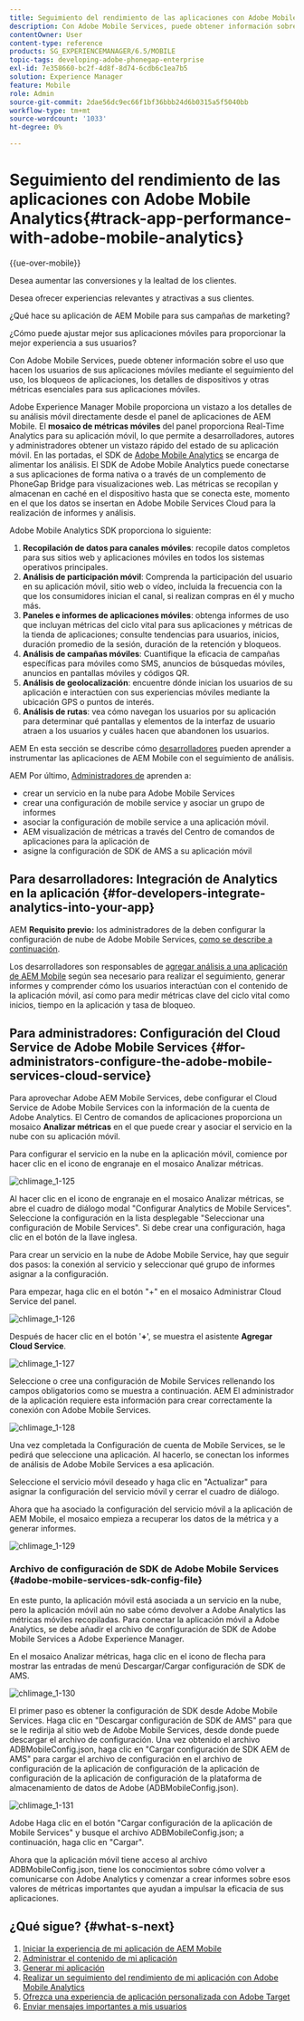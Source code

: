 ```yaml
---
title: Seguimiento del rendimiento de las aplicaciones con Adobe Mobile Analytics
description: Con Adobe Mobile Services, puede obtener información sobre el uso que hacen los usuarios de sus aplicaciones móviles mediante el seguimiento del uso, los bloqueos de aplicaciones, los detalles de dispositivos y otras métricas esenciales para sus aplicaciones móviles. Siga esta página para obtener más información.
contentOwner: User
content-type: reference
products: SG_EXPERIENCEMANAGER/6.5/MOBILE
topic-tags: developing-adobe-phonegap-enterprise
exl-id: 7e358660-bc2f-4d8f-8d74-6cdb6c1ea7b5
solution: Experience Manager
feature: Mobile
role: Admin
source-git-commit: 2dae56dc9ec66f1bf36bbb24d6b0315a5f5040bb
workflow-type: tm+mt
source-wordcount: '1033'
ht-degree: 0%

---
```


# Seguimiento del rendimiento de las aplicaciones con Adobe Mobile Analytics{#track-app-performance-with-adobe-mobile-analytics}

{{ue-over-mobile}}

Desea aumentar las conversiones y la lealtad de los clientes.

Desea ofrecer experiencias relevantes y atractivas a sus clientes.

¿Qué hace su aplicación de AEM Mobile para sus campañas de marketing?

¿Cómo puede ajustar mejor sus aplicaciones móviles para proporcionar la mejor experiencia a sus usuarios?

Con Adobe Mobile Services, puede obtener información sobre el uso que hacen los usuarios de sus aplicaciones móviles mediante el seguimiento del uso, los bloqueos de aplicaciones, los detalles de dispositivos y otras métricas esenciales para sus aplicaciones móviles.

Adobe Experience Manager Mobile proporciona un vistazo a los detalles de su análisis móvil directamente desde el panel de aplicaciones de AEM Mobile. El **mosaico de métricas móviles** del panel proporciona Real-Time Analytics para su aplicación móvil, lo que permite a desarrolladores, autores y administradores obtener un vistazo rápido del estado de su aplicación móvil. En las portadas, el SDK de [Adobe Mobile Analytics](https://business.adobe.com/es/products/analytics/mobile-marketing.html) se encarga de alimentar los análisis. El SDK de Adobe Mobile Analytics puede conectarse a sus aplicaciones de forma nativa o a través de un complemento de PhoneGap Bridge para visualizaciones web. Las métricas se recopilan y almacenan en caché en el dispositivo hasta que se conecta este, momento en el que los datos se insertan en Adobe Mobile Services Cloud para la realización de informes y análisis.

Adobe Mobile Analytics SDK proporciona lo siguiente:

1. **Recopilación de datos para canales móviles**: recopile datos completos para sus sitios web y aplicaciones móviles en todos los sistemas operativos principales.
1. **Análisis de participación móvil**: Comprenda la participación del usuario en su aplicación móvil, sitio web o vídeo, incluida la frecuencia con la que los consumidores inician el canal, si realizan compras en él y mucho más.
1. **Paneles e informes de aplicaciones móviles**: obtenga informes de uso que incluyan métricas del ciclo vital para sus aplicaciones y métricas de la tienda de aplicaciones; consulte tendencias para usuarios, inicios, duración promedio de la sesión, duración de la retención y bloqueos.
1. **Análisis de campañas móviles**: Cuantifique la eficacia de campañas específicas para móviles como SMS, anuncios de búsquedas móviles, anuncios en pantallas móviles y códigos QR.
1. **Análisis de geolocalización**: encuentre dónde inician los usuarios de su aplicación e interactúen con sus experiencias móviles mediante la ubicación GPS o puntos de interés.
1. **Análisis de rutas**: vea cómo navegan los usuarios por su aplicación para determinar qué pantallas y elementos de la interfaz de usuario atraen a los usuarios y cuáles hacen que abandonen los usuarios.

AEM En esta sección se describe cómo [desarrolladores](#developers) pueden aprender a instrumentar las aplicaciones de AEM Mobile con el seguimiento de análisis.

AEM Por último, [Administradores de](#administrators) aprenden a:

* crear un servicio en la nube para Adobe Mobile Services
* crear una configuración de mobile service y asociar un grupo de informes
* asociar la configuración de mobile service a una aplicación móvil.
* AEM visualización de métricas a través del Centro de comandos de aplicaciones para la aplicación de
* asigne la configuración de SDK de AMS a su aplicación móvil

## Para desarrolladores: Integración de Analytics en la aplicación {#for-developers-integrate-analytics-into-your-app}

AEM **Requisito previo:** los administradores de la deben configurar la configuración de nube de Adobe Mobile Services, [como se describe a continuación](#amscloudserviceconfig).

Los desarrolladores son responsables de [agregar análisis a una aplicación de AEM Mobile](/help/mobile/phonegap-add-analytics-to-apps.md) según sea necesario para realizar el seguimiento, generar informes y comprender cómo los usuarios interactúan con el contenido de la aplicación móvil, así como para medir métricas clave del ciclo vital como inicios, tiempo en la aplicación y tasa de bloqueo.

## Para administradores: Configuración del Cloud Service de Adobe Mobile Services {#for-administrators-configure-the-adobe-mobile-services-cloud-service}

Para aprovechar Adobe AEM Mobile Services, debe configurar el Cloud Service de Adobe Mobile Services con la información de la cuenta de Adobe Analytics. El Centro de comandos de aplicaciones proporciona un mosaico **Analizar métricas** en el que puede crear y asociar el servicio en la nube con su aplicación móvil.

Para configurar el servicio en la nube en la aplicación móvil, comience por hacer clic en el icono de engranaje en el mosaico Analizar métricas.

![chlimage_1-125](assets/chlimage_1-125.png)

Al hacer clic en el icono de engranaje en el mosaico Analizar métricas, se abre el cuadro de diálogo modal &quot;Configurar Analytics de Mobile Services&quot;. Seleccione la configuración en la lista desplegable &quot;Seleccionar una configuración de Mobile Services&quot;. Si debe crear una configuración, haga clic en el botón de la llave inglesa.

Para crear un servicio en la nube de Adobe Mobile Service, hay que seguir dos pasos: la conexión al servicio y seleccionar qué grupo de informes asignar a la configuración.

Para empezar, haga clic en el botón &quot;+&quot; en el mosaico Administrar Cloud Service del panel.

![chlimage_1-126](assets/chlimage_1-126.png)

Después de hacer clic en el botón &#39;**+**&#39;, se muestra el asistente **Agregar Cloud Service**.

![chlimage_1-127](assets/chlimage_1-127.png)

Seleccione o cree una configuración de Mobile Services rellenando los campos obligatorios como se muestra a continuación. AEM El administrador de la aplicación requiere esta información para crear correctamente la conexión con Adobe Mobile Services.

![chlimage_1-128](assets/chlimage_1-128.png)

Una vez completada la Configuración de cuenta de Mobile Services, se le pedirá que seleccione una aplicación. Al hacerlo, se conectan los informes de análisis de Adobe Mobile Services a esa aplicación.

Seleccione el servicio móvil deseado y haga clic en &quot;Actualizar&quot; para asignar la configuración del servicio móvil y cerrar el cuadro de diálogo.

Ahora que ha asociado la configuración del servicio móvil a la aplicación de AEM Mobile, el mosaico empieza a recuperar los datos de la métrica y a generar informes.

![chlimage_1-129](assets/chlimage_1-129.png)

### Archivo de configuración de SDK de Adobe Mobile Services {#adobe-mobile-services-sdk-config-file}

En este punto, la aplicación móvil está asociada a un servicio en la nube, pero la aplicación móvil aún no sabe cómo devolver a Adobe Analytics las métricas móviles recopiladas. Para conectar la aplicación móvil a Adobe Analytics, se debe añadir el archivo de configuración de SDK de Adobe Mobile Services a Adobe Experience Manager.

En el mosaico Analizar métricas, haga clic en el icono de flecha para mostrar las entradas de menú Descargar/Cargar configuración de SDK de AMS.

![chlimage_1-130](assets/chlimage_1-130.png)

El primer paso es obtener la configuración de SDK desde Adobe Mobile Services. Haga clic en &quot;Descargar configuración de SDK de AMS&quot; para que se le redirija al sitio web de Adobe Mobile Services, desde donde puede descargar el archivo de configuración. Una vez obtenido el archivo ADBMobileConfig.json, haga clic en &quot;Cargar configuración de SDK AEM de AMS&quot; para cargar el archivo de configuración en el archivo de configuración de la aplicación de configuración de la aplicación de configuración de la aplicación de configuración de la plataforma de almacenamiento de datos de Adobe (ADBMobileConfig.json).

![chlimage_1-131](assets/chlimage_1-131.png)

Adobe Haga clic en el botón &quot;Cargar configuración de la aplicación de Mobile Services&quot; y busque el archivo ADBMobileConfig.json; a continuación, haga clic en &quot;Cargar&quot;.

Ahora que la aplicación móvil tiene acceso al archivo ADBMobileConfig.json, tiene los conocimientos sobre cómo volver a comunicarse con Adobe Analytics y comenzar a crear informes sobre esos valores de métricas importantes que ayudan a impulsar la eficacia de sus aplicaciones.

## ¿Qué sigue? {#what-s-next}

1. [Iniciar la experiencia de mi aplicación de AEM Mobile](/help/mobile/starting-aem-phonegap-app.md)
1. [Administrar el contenido de mi aplicación](/help/mobile/phonegap-manage-app-content.md)
1. [Generar mi aplicación](/help/mobile/building-app-mobile-phonegap.md)
1. [Realizar un seguimiento del rendimiento de mi aplicación con Adobe Mobile Analytics](/help/mobile/phonegap-intro-to-app-analytics.md)
1. [Ofrezca una experiencia de aplicación personalizada con Adobe Target](/help/mobile/phonegap-aem-mobile-content-personalization.md)
1. [Enviar mensajes importantes a mis usuarios](/help/mobile/phonegap-push-notifications.md)
